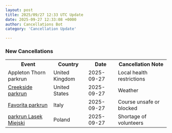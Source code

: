 ```yaml
---
layout: post
title: 2025/09/27 12:33 UTC Update
date: 2025-09-27 12:33:08 +0000
author: Cancellations Bot
category: 'Cancellation Update'

---
```


<h3>New Cancellations</h3>
<div class='hscrollable'>
<table style='width: 100%'>
    <tr>
        <th>Event</th>
        <th>Country</th>
        <th>Date</th>
        <th>Cancellation Note</th>
    </tr>
    <tr>
        <td>Appleton Thorn parkrun</td>
        <td>United Kingdom</td>
        <td>2025-09-27</td>
        <td>Local health restrictions</td>
    </tr>
    <tr>
        <td><a href="https://www.parkrun.us/creekside">Creekside parkrun</a></td>
        <td>United States</td>
        <td>2025-09-27</td>
        <td>Weather</td>
    </tr>
    <tr>
        <td><a href="https://www.parkrun.it/favorita">Favorita parkrun</a></td>
        <td>Italy</td>
        <td>2025-09-27</td>
        <td>Course unsafe or blocked</td>
    </tr>
    <tr>
        <td><a href="https://www.parkrun.pl/lasekmiejski">parkrun Lasek Miejski</a></td>
        <td>Poland</td>
        <td>2025-09-27</td>
        <td>Shortage of volunteers</td>
    </tr>
</table>
</div>
